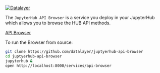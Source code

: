 [![Datalayer](http://datalayer.io/enterprise/img/logo-datalayer-horizontal.png)](http://datalayer.io)

The `JupyterHub API Browser` is a service you deploy in your JupyterHub which allows you to browse the HUB API methods.

[API Browser](https://github.com/datalayer/juptyerhub-api-browser/raw/master/doc/img/api-browser "API Browser")

To run the Browser from source:

```bash
git clone https://github.com/datalayer/juptyerhub-api-browser
cd juptyerhub-api-browser
jupyterhub &
open http://localhost:8000/services/api-browser
```
